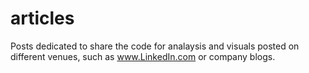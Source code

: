 # articles
Posts dedicated to share the code for analaysis and visuals posted on different venues, such as www.LinkedIn.com or company blogs.
